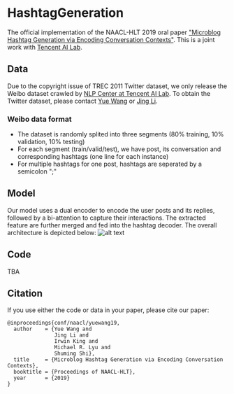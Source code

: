 # HashtagGeneration
The official implementation of the NAACL-HLT 2019 oral paper ["Microblog Hashtag Generation via Encoding Conversation Contexts"](https://arxiv.org/pdf/1905.07584.pdf). This is a joint work with [Tencent AI Lab](https://ai.tencent.com/ailab).

## Data
Due to the copyright issue of TREC 2011 Twitter dataset, we only release the Weibo dataset crawled by [NLP Center at Tencent AI Lab](https://ai.tencent.com/ailab/nlp/). To obtain the Twitter dataset, please contact [Yue Wang](yuewang-cuhk.github.io) or [Jing Li](https://girlgunner.github.io/jingli/).

### Weibo data format
* The dataset is randomly splited into three segments (80% training, 10% validation, 10% testing)
* For each segment (train/valid/test), we have post, its conversation and corresponding hashtags (one line for each instance)
* For multiple hashtags for one post, hashtags are seperated by a semicolon ";" 


## Model
Our model uses a dual encoder to encode the user posts and its replies, followed by a bi-attention to capture their interactions. The extracted feature are further merged and fed into the hashtag decoder. The overall architecture is depicted below:
![alt text](https://github.com/yuewang-cuhk/HashtagGeneration/blob/master/model.png "The overall architecture")

## Code
TBA

## Citation
If you use either the code or data in your paper, please cite our paper:
```
@inproceedings{conf/naacl/yuewang19,
  author    = {Yue Wang and
               Jing Li and
               Irwin King and
               Michael R. Lyu and
               Shuming Shi},
  title     = {Microblog Hashtag Generation via Encoding Conversation Contexts},
  booktitle = {Proceedings of NAACL-HLT},
  year      = {2019}
}
```
